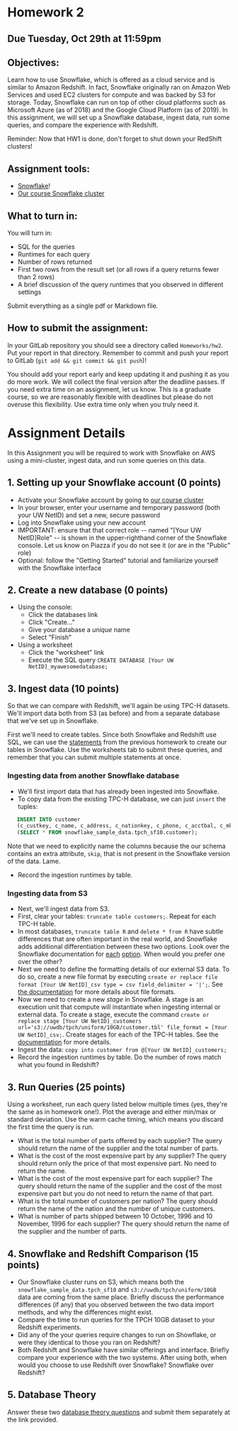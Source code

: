 # Homework 2

## Due Tuesday, Oct 29th at 11:59pm

## Objectives: 

Learn how to use Snowflake, which is offered as a cloud service and is similar to Amazon Redshift.  In fact, Snowflake originally ran on Amazon Web Services and used EC2 clusters for compute and was backed by S3 for storage.  Today, Snowflake can run on top of other cloud platforms such as Microsoft Azure (as of 2018) and the Google Cloud Platform (as of 2019). 
In this assignment, we will set up a Snowflake database, ingest data, run some queries, and compare the experience with Redshift.

Reminder: Now that HW1 is done, don't forget to shut down your RedShift clusters!

## Assignment tools:
  - <a href="https://www.snowflake.com">Snowflake</a>!
  - <a href="https://bma81454.snowflakecomputing.com">Our course Snowflake cluster</a>

## What to turn in:
You will turn in:
  - SQL for the queries
  - Runtimes for each query
  - Number of rows returned
  - First two rows from the result set (or all rows if a query returns fewer than 2 rows) 
  - A brief discussion of the query runtimes that you observed in different settings

Submit everything as a single pdf or Markdown file.

## How to submit the assignment:

In your GitLab repository you should see a directory called `Homeworks/hw2`. Put your report in that directory. Remember to commit and push your report to GitLab (`git add && git commit && git push`)!

You should add your report early and keep updating it and pushing it as you do more work. We will collect the final version after the deadline passes. If you need extra time on an assignment, let us know. This is a graduate course, so we are reasonably flexible with deadlines but please do not overuse this flexibility. Use extra time only when you truly need it.

# Assignment Details

In this Assignment you will be required to work with Snowflake on AWS using a mini-cluster, ingest data, and run some queries on this data.

## 1. Setting up your Snowflake account (0 points)
  - Activate your Snowflake account by going to <a href="https://bma81454.snowflakecomputing.com">our course cluster</a>
  - In your browser, enter your username and temporary password (both your UW NetID) and set a new, secure password
  - Log into Snowflake using your new account
  - IMPORTANT: ensure that that correct role -- named "[Your UW NetID]Role" -- is shown in the upper-righthand corner of the Snowflake console.  Let us know on Piazza if you do not see it (or are in the "Public" role)
  - Optional: follow the "Getting Started" tutorial and familiarize yourself with the Snowflake interface

## 2. Create a new database (0 points)
  - Using the console:
    - Click the databases link
    - Click "Create..."
    - Give your database a _unique_ name
    - Select "Finish"
  - Using a worksheet
    - Click the "worksheet" link
    - Execute the SQL query `CREATE DATABASE [Your UW NetID]_myawesomedatabase;`

## 3. Ingest data (10 points)
  So that we can compare with Redshift, we'll again be using TPC-H datasets.  We'll import data both from S3 (as before) and from a separate database that we've set up in Snowflake.

  First we'll need to create tables.  Since both Snowflake and Redshift use SQL, we can use the <a href="../hw1/CreateTables.md">statements</a> from the previous homework to create our tables in Snowflake.  Use the worksheets tab to submit these queries, and remember that you can submit multiple statements at once.

### Ingesting data from another Snowflake database
  - We'll first import data that has already been ingested into Snowflake.  
  - To copy data from the existing TPC-H database, we can just `insert` the tuples:
  ```sql
     INSERT INTO customer
     (c_custkey, c_name, c_address, c_nationkey, c_phone, c_acctbal, c_mktsegment, c_comment)
     (SELECT * FROM snowflake_sample_data.tpch_sf10.customer);
  ```
  Note that we need to explicitly name the columns because the our schema contains an extra attribute, `skip`, that is not present in the Snowflake version of the data.  Lame.
  - Record the ingestion runtimes by table.  

### Ingesting data from S3
  - Next, we'll ingest data from S3.  
  - First, clear your tables: `truncate table customers;`.  Repeat for each TPC-H table.
  - In most databases, `truncate table R` and `delete * from R` have subtle differences that are often important in the real world, and Snowflake adds additional differentiation between these two options.  Look over the Snowflake documentation for <a href="https://docs.snowflake.net/manuals/sql-reference/sql/truncate-table.html">each</a> <a href="https://docs.snowflake.net/manuals/sql-reference/sql/delete.html">option</a>.  When would you prefer one over the other?
  - Next we need to define the formatting details of our external S3 data.  To do so, create a new file format by executing `create or replace file format [Your UW NetID]_csv type = csv field_delimiter = '|';`.  See <a href="https://docs.snowflake.net/manuals/sql-reference/sql/create-file-format.html">the documentation</a> for more details about file formats.
  - Now we need to create a new _stage_ in Snowflake.  A stage is an execution unit that compute will instantiate when ingesting internal or external data.  To create a stage, execute the command `create or replace stage [Your UW NetID]_customers url='s3://uwdb/tpch/uniform/10GB/customer.tbl' file_format = [Your UW NetID]_csv;`.  Create stages for each of the TPC-H tables.  See the <a href="https://docs.snowflake.net/manuals/sql-reference/sql/create-stage.html">documentation</a> for more details.
  - Ingest the data: `copy into customer from @[Your UW NetID]_customers;`
  - Record the ingestion runtimes by table.  Do the number of rows match what you found in Redshift?

## 3. Run Queries (25 points)

Using a worksheet, run each query listed below multiple times (yes, they're the same as in homework one!). Plot the average and either min/max or standard deviation.  Use the warm cache timing, which means you discard the first time the query is run. 

  - What is the total number of parts offered by each supplier? The query should return the name of the supplier and the total number of parts.
  - What is the cost of the most expensive part by any supplier? The query should return only the price of that most expensive part. No need to return the name.
  - What is the cost of the most expensive part for each supplier? The query should return the name of the supplier and the cost of the most expensive part but you do not need to return the name of that part. 
  - What is the total number of customers per nation? The query should return the name of the nation and the number of unique customers. 
  - What is number of parts shipped between 10 October, 1996 and 10 November, 1996 for each supplier? The query should return the name of the supplier and the number of parts.

## 4. Snowflake and Redshift Comparison (15 points)

  - Our Snowflake cluster runs on S3, which means both the `snowflake_sample_data.tpch_sf10` and `s3://uwdb/tpch/uniform/10GB` data are coming from the same place.  Briefly discuss the performance differences (if any) that you observed between the two data import methods, and why the differences might exist.
  - Compare the time to run queries for the TPCH 10GB dataset to your Redshift experiments.
  - Did any of the your queries require changes to run on Showflake, or were they identical to those you ran on Redshift?
  - Both Redshift and Snowflake have similar offerings and interface.  Briefly compare your experience with the two systems.  After using both, when would you choose to use Redshift over Snowflake?  Snowflake over Redshift?

## 5. Database Theory

Answer these two <a href="theory/hw2-theory.pdf">database theory questions</a> and submit them separately at the link provided.